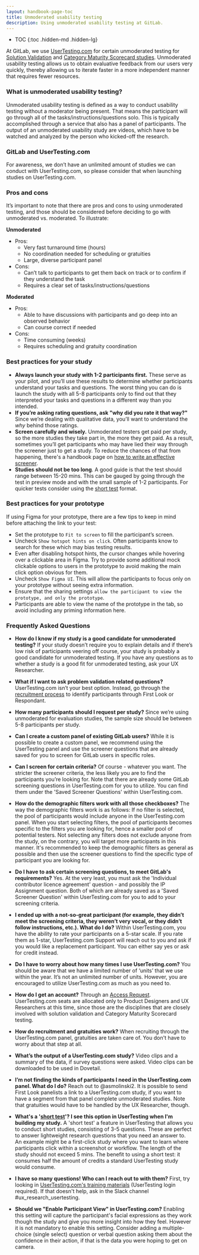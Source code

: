 ```yaml
---
layout: handbook-page-toc
title: Unmoderated usability testing
description: Using unmoderated usability testing at GitLab.
---
```



- TOC
{:toc .hidden-md .hidden-lg}

At GitLab, we use [UserTesting.com](https://www.usertesting.com/) for certain unmoderated testing for [Solution Validation](/handbook/product/ux/ux-research/solution-validation-and-methods/) and [Category Maturity Scorecard studies](/handbook/product/ux/category-maturity-scorecards/). Unmoderated usability testing allows us to obtain evaluative feedback from our users very quickly, thereby allowing us to iterate faster in a more independent manner that requires fewer resources.

### What is unmoderated usability testing?
Unmoderated usability testing is defined as a way to conduct usability testing without a moderator being present.  That means the participant will go through all of the tasks/instructions/questions solo.  This is typically accomplished through a service that also has a panel of participants.  The output of an unmoderated usability study are videos, which have to be watched and analyzed by the person who kicked-off the research.

### GitLab and UserTesting.com

For awareness, we don’t have an unlimited amount of studies we can conduct with UserTesting.com, so please consider that when launching studies on UserTesting.com.

### Pros and cons

It’s important to note that there are pros and cons to using unmoderated testing, and those should be considered before deciding to go with unmoderated vs. moderated. To illustrate:

**Unmoderated**

- Pros:
    - Very fast turnaround time (hours)
    - No coordination needed for scheduling or gratuities
    - Large, diverse participant panel
- Cons:
    - Can’t talk to participants to get them back on track or to confirm if they understand the task
    - Requires a clear set of tasks/instructions/questions

**Moderated**

- Pros:
    - Able to have discussions with participants and go deep into an observed behavior
    - Can course correct if needed
- Cons:
    - Time consuming (weeks)
    - Requires scheduling and gratuity coordination

### Best practices for your study

- **Always launch your study with 1-2 participants first.** These serve as your pilot, and you’ll use these results to determine whether participants understand your tasks and questions. The worst thing you can do is launch the study with all 5-8 participants only to find out that they interpreted your tasks and questions in a different way than you intended.
- **If you’re asking rating questions, ask "why did you rate it that way?"** Since we’re dealing with qualitative data, you’ll want to understand the *why* behind those ratings.
- **Screen carefully and wisely.** Unmoderated testers get paid per study, so the more studies they take part in, the more they get paid. As a result, sometimes you’ll get participants who may have lied their way through the screener just to get a study. To reduce the chances of that from happening, there's a handbook page on [how to write an effective screener](/handbook/product/ux/ux-research/write-effective-screener/).
- **Studies should not be too long**. A good guide is that the test should range between 15-20 mins. This can be gauged by going through the test in preview mode and with the small sample of 1-2 participants. For quicker tests consider using the [short test](https://help.usertesting.com/hc/en-us/articles/360055473112-Short-Tests-Beta-) format.

### Best practices for your prototype

If using Figma for your prototype, there are a few tips to keep in mind before attaching the link to your test:

- Set the prototype to `Fit to screen` to fill the participant’s screen.
- Uncheck `Show hotspot hints on click`. Often participants know to search for these which may bias testing results.
- Even after disabling hotspot hints, the cursor changes while hovering over a clickable area in Figma. Try to provide some additional mock clickable options to users in the prototype to avoid making the main click option obvious for them.
- Uncheck `Show Figma UI`. This will allow the participants to focus only on your prototype without seeing extra information.
- Ensure that the sharing settings `allow the participant to view the prototype, and only the prototype`.
- Participants are able to view the name of the prototype in the tab, so avoid including any priming information here.

### Frequently Asked Questions

- **How do I know if my study is a good candidate for unmoderated testing?** If your study doesn’t require you to explain details and if there’s low risk of participants veering off course, your study is probably a good candidate for unmoderated testing. If you have any questions as to whether a study is a good fit for unmoderated testing, ask your UX Researcher.
- **What if I want to ask problem validation related questions?** UserTesting.com isn’t your best option. Instead, go through the [recruitment process](/handbook/product/ux/ux-research/recruiting-participants/) to identify participants through First Look or Respondant.
- **How many participants should I request per study?** Since we’re using unmoderated for evaluation studies, the sample size should be between 5-8 participants per study.

- **Can I create a custom panel of existing GitLab users?** While it is possible to create a custom panel, we recommend using the UserTesting panel and use the screener questions that are already saved for you to screen for GitLab users in specific roles.

- **Can I screen for certain criteria?** Of course - whatever you want. The stricter the screener criteria, the less likely you are to find the participants you’re looking for.  Note that there are already some GitLab screening questions in UserTesting.com for you to utilize.  You can find them under the 'Saved Screener Questions' within UserTesting.com.

- **How do the demographic filters work with all those checkboxes?** The way the demographic filters work is as follows: If no filter is selected, the pool of participants would include anyone in the UserTesting.com panel. When you start selecting filters, the pool of participants becomes specific to the filters you are looking for, hence a smaller pool of potential testers. Not selecting any filters does not exclude anyone from the study, on the contrary, you will target more participants in this manner. It's recommended to keep the demographic filters as general as possible and then use the screener questions to find the specific type of participant you are looking for.

- **Do I have to ask certain screening questions, to meet GitLab's requirements?** Yes.  At the very least, you must ask the 'Individual contributor licence agreement' question - and possibly the IP Assignment question.  Both of which are already saved as a 'Saved Screener Question' within UserTesting.com for you to add to your screening criteria.

- **I ended up with a not-so-great participant (for example, they didn’t meet the screening criteria, they weren’t very vocal, or they didn’t follow instructions, etc.). What do I do?** Within UserTesting.com, you have the ability to rate your participants on a 5-star scale.  If you rate them as 1-star, UserTesting.com Support will reach out to you and ask if you would like a replacement participant.  You can either say yes or ask for credit instead.

- **Do I have to worry about how many times I use UserTesting.com?** You should be aware that we have a limited number of ‘units’ that we use within the year.  It’s not an unlimited number of units.  However, you are encouraged to utilize UserTesting.com as much as you need to.


- **How do I get an account?** Through an [Access Request](/handbook/business-technology/team-member-enablement/onboarding-access-requests/access-requests/). UserTesting.com seats are allocated only to Product Designers and UX Researchers at this time, since those are the disciplines that are closely involved with solution validation and Category Maturity Scorecard testing.

- **How do recruitment and gratuities work?** When recruiting through the UserTesting.com panel, gratuities are taken care of.  You don't have to worry about that step at all.

- **What’s the output of a UserTesting.com study?** Video clips and a summary of the data, if survey questions were asked.  Video clips can be downloaded to be used in Dovetail.

- **I’m not finding the kinds of participants I need in the UserTesting.com panel.  What do I do?** Reach out to @asmolinski2.  It is possible to send First Look panelists a link to a UserTesting.com study, if you want to have a segment from that panel complete unmoderated studies.  Note that gratuities would have to be handled by the UX Researcher, though.

- **What's a '[short test](https://help.usertesting.com/hc/en-us/articles/360055473112-Short-Tests-Beta-)'? I see this option in UserTesting when I'm building my study.** A 'short test' a feature in UserTesting that allows you to conduct short studies, consisting of 3-5 questions. These are perfect to answer lightweight research questions that you need an answer to. An example might be a first-click study where you want to learn where participants click within a screenshot or workflow. The length of the study should not exceed 5 mins. The benefit to using a short test: it consumes half the amount of credits a standard UserTesting study would consume.
- **I have so many questions! Who can I reach out to with them?** First, try looking in [UserTesting.com's training materials](https://university.usertesting.com/page/get-started-with-usertesting) (UserTesting login required). If that doesn't help, ask in the Slack channel #ux_research_usertesting.
- **Should we "Enable Participant View" in UserTesting.com?** Enabling this setting will capture the participant's facial expressions as they work though the study and give you more insight into how they feel. However it is not mandatory to enable this setting. Consider adding a multiple-choice (single select) question or verbal question asking them about the confidence in their action, if that is the data you were hoping to get on camera.
